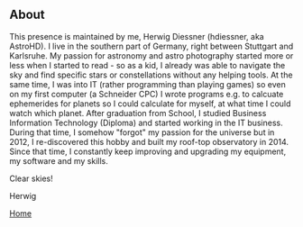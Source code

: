 ## About

This presence is maintained by me, Herwig Diessner (hdiessner, aka AstroHD). I live in the southern part of Germany, right between Stuttgart and Karlsruhe.
My passion for astronomy and astro photography started more or less when I started to read - so as a kid, I already was able to navigate the sky and
find specific stars or constellations without any helping tools.
At the same time, I was into IT (rather programming than playing games) so even on my first computer (a Schneider CPC) I wrote programs e.g. to calcuate ephemerides 
for planets so I could calculate for myself, at what time I could watch which planet.
After graduation from School, I studied Business Information Technology (Diploma) and started working in the IT business. During that time, 
I somehow "forgot" my passion for the universe but in 2012, I re-discovered this hobby and built my roof-top observatory in 2014. Since that time, 
I constantly keep improving and upgrading my equipment, my software and my skills.

Clear skies!

Herwig

[Home](https://hdiessner.github.io/AstroHD/)
